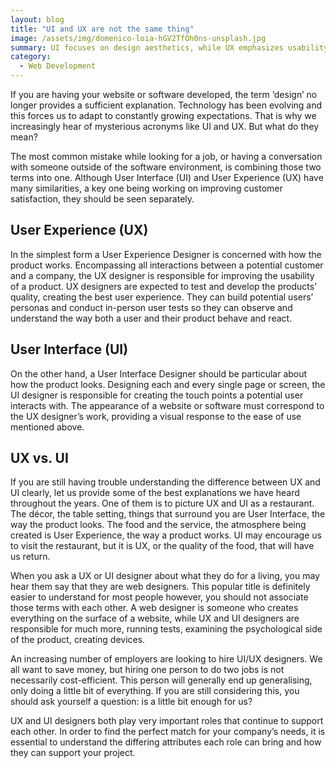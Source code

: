 ```yaml
---
layout: blog
title: "UI and UX are not the same thing"
image: /assets/img/domenico-loia-hGV2TfOh0ns-unsplash.jpg
summary: UI focuses on design aesthetics, while UX emphasizes usability and overall user interaction, both crucial for optimal website or software functionality.
category:
  - Web Development 
---
```


If you are having your website or software developed, the term ‘design’ no longer provides a sufficient explanation. Technology has been evolving and this forces us to adapt to constantly growing expectations. That is why we increasingly hear of mysterious acronyms like UI and UX. But what do they mean? 

The most common mistake while looking for a job, or having a conversation with someone outside of the software environment, is combining those two terms into one. Although User Interface (UI) and User Experience (UX) have many similarities, a key one being working on improving customer satisfaction, they should be seen separately.

## User Experience (UX)
In the simplest form a User Experience Designer is concerned with how the product works. Encompassing all interactions between a potential customer and a company, the UX designer is responsible for improving the usability of a product. UX designers are expected to test and develop the products’ quality, creating the best user experience. They can build potential users’ personas and conduct in-person user tests so they can observe and understand the way both a user and their product behave and react.

## User Interface (UI)
On the other hand, a User Interface Designer should be particular about how the product looks. Designing each and every single page or screen, the UI designer is responsible for creating the touch points a potential user interacts with. The appearance of a website or software must correspond to the UX designer’s work, providing a visual response to the ease of use mentioned above.

## UX vs. UI
If you are still having trouble understanding the difference between UX and UI clearly, let us provide some of the best explanations we have heard throughout the years. One of them is to picture UX and UI as a restaurant. The décor, the table setting, things that surround you are User Interface, the way the product looks. The food and the service, the atmosphere being created is User Experience, the way a product works. UI may encourage us to visit the restaurant, but it is UX, or the quality of the food, that will have us return.

When you ask a UX or UI designer about what they do for a living, you may hear them say that they are web designers. This popular title is definitely easier to understand for most people however, you should not associate those terms with each other. A web designer is someone who creates everything on the surface of a website, while UX and UI designers are responsible for much more, running tests, examining the psychological side of the product, creating devices.

An increasing number of employers are looking to hire UI/UX designers. We all want to save money, but hiring one person to do two jobs is not necessarily cost-efficient. This person will generally end up generalising, only doing a little bit of everything. If you are still considering this, you should ask yourself a question: is a little bit enough for us?

UX and UI designers both play very important roles that continue to support each other. In order to find the perfect match for your company’s needs, it is essential to understand the differing attributes each role can bring and how they can support your project. 
